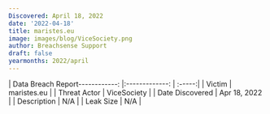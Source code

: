```yaml
---
Discovered: April 18, 2022
date: '2022-04-18'
title: maristes.eu
image: images/blog/ViceSociety.png
author: Breachsense Support
draft: false
yearmonths: 2022/april
---
```


| Data Breach Report------------:   |:-------------:    | :-----:|
| Victim    | maristes.eu      | 
| Threat Actor    | ViceSociety      | 
| Date Discovered    | Apr 18, 2022      | 
| Description    | N/A      | 
| Leak Size    | N/A      | 

